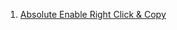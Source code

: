 1. [Absolute Enable Right Click & Copy](https://greasyfork.org/en/scripts/23772-absolute-enable-right-click-copy)
